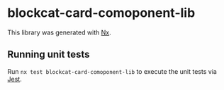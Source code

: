 # blockcat-card-comoponent-lib

This library was generated with [Nx](https://nx.dev).

## Running unit tests

Run `nx test blockcat-card-comoponent-lib` to execute the unit tests via [Jest](https://jestjs.io).
